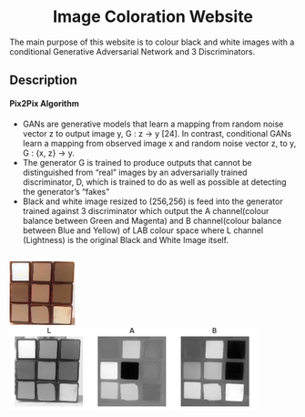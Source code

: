 <h1 align=center>Image Coloration Website</h1>

The main purpose of this website is to colour black and white images with a conditional Generative Adversarial Network and 3 Discriminators.

## Description

#### Pix2Pix Algorithm

- GANs are generative models that learn a mapping from random noise vector z to output image y, G : z → y [24]. In contrast, conditional GANs learn a mapping from observed image x and random noise vector z, to y, G : {x, z} → y. 
- The generator G is trained to produce outputs that cannot be distinguished from “real” images by an adversarially trained discriminator, D, which is trained to do as well as possible at detecting the generator’s “fakes”
- Black and white image resized to (256,256) is feed into the generator trained against 3 discriminator which output the A channel(colour balance between Green and Magenta) and B channel(colour balance between Blue and Yellow) of LAB colour space where L channel (Lightness) is the original Black and White Image itself.

## 							  ![color](./images/color_cube.jpeg)                         ![lab](./images/lab.png)                                
